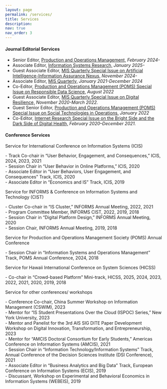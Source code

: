 ```yaml
---
layout: page
permalink: /services/
title: Services
description: 
nav: true
nav_order: 3
---
```


#### Journal Editorial Services
- Senior Editor, [Production and Operations Management,](https://www.poms.org/pomjournal/departments/dpit) *February 2024-*
- Associate Editor, [Information Systems Research,](https://pubsonline.informs.org/page/isre/editorial-board) *January 2025-*
- Guest Associate Editor, [MIS Quarterly Special Issue on Artificial Intelligence-Information Assurance
Nexus,](https://misq.umn.edu/call-for-papers-ai-ia) *November 2024-*
- Associate Editor, [MIS Quarterly,](https://misq.org/board/) *January 2021-December 2024*
- Co-Editor, [Production and Operations Management (POMS) Special Issue on Responsible Data Science,](http://poms.org/cfp_POM_SI_ResDataScience.pdf) *August 2022*
- Guest Associate Editor, [MIS Quarterly Special Issue on Digital Resilience,](https://misq.org/skin/frontend/default/misq/pdf/CurrentCalls/DigitalResilience.pdf) *November 2020-March 2022.*
- Guest Senior Editor, [Production and Operations Management (POMS) Special Issue on Social Technologies in Operations,](https://www.poms.org/POM%20Social%20Technology%20special%20issue.pdf) *January 2022*
- Co-Editor, [Internet Research Special Issue on the Bright Side and the Dark Side of Digital Health,](https://www.emeraldgrouppublishing.com/journal/intr/bright-side-and-dark-side-digital-health) *February 2020–December 2021.*

#### Conference Services
Service for International Conference on Information Systems (ICIS)
<ul style="list-style-type: none; padding: 0;">
  <li>- Track Co-chair in “User Behavior, Engagement, and Consequences,” ICIS, 2024, 2023, 2021</li>
  <li>- Session Chair in “User Behavior in Online Platforms,” ICIS, 2020</li>
  <li>- Associate Editor in “User Behaviors, User Engagement, and Consequences” Track, ICIS, 2020</li>
  <li>- Associate Editor in “Economics and IS” Track, ICIS, 2019</li>
</ul>

Service for INFORMS & Conference on Information Systems and Technology (CIST)
<ul style="list-style-type: none; padding: 0;">
  <li>- Cluster Co-chair in “IS Cluster,” INFORMS Annual Meeting, 2022, 2021</li>
  <li>- Program Committee Member, INFORMS CIST, 2022, 2019, 2018</li>
  <li>- Session Chair in “Digital Platform Design,” INFORMS Annual Meeting, 2020</li>
  <li>- Session Chair, INFORMS Annual Meeting, 2019, 2018</li>
</ul>

Service for Production and Operations Management Society (POMS) Annual Conference
<ul style="list-style-type: none; padding: 0;">
  <li>- Session Chair in “Information Systems and Operations Management” Track, POMS Annual Conference, 2024, 2018</li>
</ul>

Service for Hawaii International Conference on System Sciences (HICSS)

<ul style="list-style-type: none; padding: 0;">
  <li>- Co-chair in “Crowd-based Platform” Mini-track, HICSS, 2025, 2024, 2023, 2022, 2021, 2020, 2019, 2018</li>
</ul>

Service for other conferences/ workshops
<ul style="list-style-type: none; padding: 0;">
  <li>- Conference Co-chair, China Summer Workshop on Information Management (CSWIM), 2023</li>
  <li>- Mentor for “IS Student Presentations Over the Cloud (ISPOC) Series,” New York University, 2023</li>
  <li>- Mentor and Panelist for the 3rd AIS SIG DITE Paper Development Workshop on Digital Innovation, Transformation, and Entrepreneurship, 2023</li>
  <li>- Mentor for “AMCIS Doctoral Consortium for Early Students,” Americas Conference on Information Systems (AMCIS), 2021</li>
  <li>- Session Chair in “Information Technology/Information Systems” Track, Annual Conference of the Decision Sciences Institute (DSI Conference), 2021</li>
  <li>- Associate Editor in “Business Analytics and Big Data” Track, European Conference on Information Systems (ECIS), 2019</li>
  <li>- Discussant, Workshop on Experimental and Behavioral Economics in Information Systems (WEBEIS), 2019</li>
</ul>